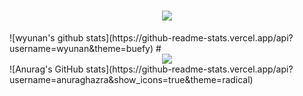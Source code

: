 <h1 align="center"> <a href="https://github.com/wyunan"> <img src="https://readme-typing-svg.herokuapp.com/?lines=路边飘的垃圾袋装着没人要的风~&center=true&size=27"> </a> </h1>
![wyunan's github stats](https://github-readme-stats.vercel.app/api?username=wyunan&theme=buefy)        
# <div align="center"> <img src="https://activity-graph.herokuapp.com/graph?username=wyunan&theme=xcode" /> </div>
![Anurag's GitHub stats](https://github-readme-stats.vercel.app/api?username=anuraghazra&show_icons=true&theme=radical)
